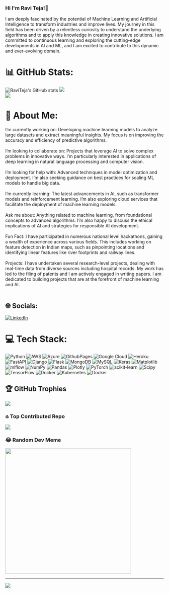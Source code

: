 ### Hi I'm Ravi Teja!👋


I am deeply fascinated by the potential of Machine Learning and Artificial Intelligence to transform industries and improve lives. My journey in this field has been driven by a relentless curiosity to understand the underlying algorithms and to apply this knowledge in creating innovative solutions. I am committed to continuous learning and exploring the cutting-edge developments in AI and ML, and I am excited to contribute to this dynamic and ever-evolving domain.

# 📊 GitHub Stats:
![RaviTeja's GitHub stats](https://github-readme-stats.vercel.app/api?username=RaviTeja20003&show_icons=true&theme=radical)
![](https://github-readme-streak-stats.herokuapp.com/?user=RaviTeja20003&theme=radical&hide_border=false)<br/>
![](https://github-readme-stats.vercel.app/api/top-langs/?username=RaviTeja20003&theme=radical&hide_border=false&include_all_commits=false&count_private=false&layout=compact)

# 💫 About Me:
I’m currently working on: Developing machine learning models to analyze large datasets and extract meaningful insights. My focus is on improving the accuracy and efficiency of predictive algorithms.<br><br>I’m looking to collaborate on: Projects that leverage AI to solve complex problems in innovative ways. I’m particularly interested in applications of deep learning in natural language processing and computer vision.<br><br>I’m looking for help with: Advanced techniques in model optimization and deployment. I’m also seeking guidance on best practices for scaling ML models to handle big data.<br><br>I’m currently learning: The latest advancements in AI, such as transformer models and reinforcement learning. I’m also exploring cloud services that facilitate the deployment of machine learning models.<br><br>Ask me about: Anything related to machine learning, from foundational concepts to advanced algorithms. I’m also happy to discuss the ethical implications of AI and strategies for responsible AI development.<br><br>Fun Fact: I have participated in numerous national level hackathons, gaining a wealth of experience across various fields. This includes working on feature detection in Indian maps, such as pinpointing locations and identifying linear features like river footprints and railway lines.<br><br>Projects: I have undertaken several research-level projects, dealing with real-time data from diverse sources including hospital records. My work has led to the filing of patents and I am actively engaged in writing papers. I am dedicated to building projects that are at the forefront of machine learning and AI.<br><br>


## 🌐 Socials:
[![LinkedIn](https://img.shields.io/badge/LinkedIn-%230077B5.svg?logo=linkedin&logoColor=white)](https://linkedin.com/in/www.linkedin.com/in/ravi-teja-ashwala-173b491b2) 

# 💻 Tech Stack:
![Python](https://img.shields.io/badge/python-3670A0?style=for-the-badge&logo=python&logoColor=ffdd54) ![AWS](https://img.shields.io/badge/AWS-%23FF9900.svg?style=for-the-badge&logo=amazon-aws&logoColor=white) ![Azure](https://img.shields.io/badge/azure-%230072C6.svg?style=for-the-badge&logo=microsoftazure&logoColor=white) ![GithubPages](https://img.shields.io/badge/github%20pages-121013?style=for-the-badge&logo=github&logoColor=white) ![Google Cloud](https://img.shields.io/badge/GoogleCloud-%234285F4.svg?style=for-the-badge&logo=google-cloud&logoColor=white) ![Heroku](https://img.shields.io/badge/heroku-%23430098.svg?style=for-the-badge&logo=heroku&logoColor=white) ![FastAPI](https://img.shields.io/badge/FastAPI-005571?style=for-the-badge&logo=fastapi) ![Django](https://img.shields.io/badge/django-%23092E20.svg?style=for-the-badge&logo=django&logoColor=white) ![Flask](https://img.shields.io/badge/flask-%23000.svg?style=for-the-badge&logo=flask&logoColor=white) ![MongoDB](https://img.shields.io/badge/MongoDB-%234ea94b.svg?style=for-the-badge&logo=mongodb&logoColor=white) ![MySQL](https://img.shields.io/badge/mysql-%2300000f.svg?style=for-the-badge&logo=mysql&logoColor=white) ![Keras](https://img.shields.io/badge/Keras-%23D00000.svg?style=for-the-badge&logo=Keras&logoColor=white) ![Matplotlib](https://img.shields.io/badge/Matplotlib-%23ffffff.svg?style=for-the-badge&logo=Matplotlib&logoColor=black) ![mlflow](https://img.shields.io/badge/mlflow-%23d9ead3.svg?style=for-the-badge&logo=numpy&logoColor=blue) ![NumPy](https://img.shields.io/badge/numpy-%23013243.svg?style=for-the-badge&logo=numpy&logoColor=white) ![Pandas](https://img.shields.io/badge/pandas-%23150458.svg?style=for-the-badge&logo=pandas&logoColor=white) ![Plotly](https://img.shields.io/badge/Plotly-%233F4F75.svg?style=for-the-badge&logo=plotly&logoColor=white) ![PyTorch](https://img.shields.io/badge/PyTorch-%23EE4C2C.svg?style=for-the-badge&logo=PyTorch&logoColor=white) ![scikit-learn](https://img.shields.io/badge/scikit--learn-%23F7931E.svg?style=for-the-badge&logo=scikit-learn&logoColor=white) ![Scipy](https://img.shields.io/badge/SciPy-%230C55A5.svg?style=for-the-badge&logo=scipy&logoColor=%white) ![TensorFlow](https://img.shields.io/badge/TensorFlow-%23FF6F00.svg?style=for-the-badge&logo=TensorFlow&logoColor=white) ![Docker](https://img.shields.io/badge/docker-%230db7ed.svg?style=for-the-badge&logo=docker&logoColor=white) ![Kubernetes](https://img.shields.io/badge/kubernetes-%23326ce5.svg?style=for-the-badge&logo=kubernetes&logoColor=white) ![Docker](https://img.shields.io/badge/docker-%230db7ed.svg?style=for-the-badge&logo=docker&logoColor=white)


## 🏆 GitHub Trophies
![](https://github-profile-trophy.vercel.app/?username=RaviTeja20003&theme=radical&no-frame=false&no-bg=true&margin-w=4)

### 🔝 Top Contributed Repo
![](https://github-contributor-stats.vercel.app/api?username=RaviTeja20003&limit=5&theme=radical&combine_all_yearly_contributions=true)

### 😂 Random Dev Meme
<img src='https://randommeme-five.vercel.app/' style="height: 400px;"/>

---
[![](https://visitcount.itsvg.in/api?id=RaviTeja20003&icon=5&color=4)](https://visitcount.itsvg.in)

<!-- Proudly created with GPRM ( https://gprm.itsvg.in ) -->
